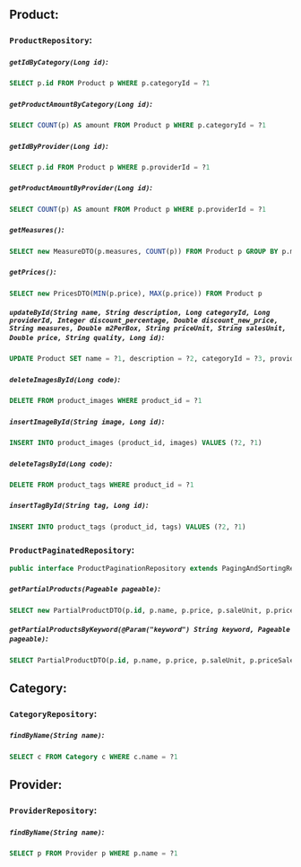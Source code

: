## Product:
### `ProductRepository`:
##### `getIdByCategory(Long id)`:
```sql
SELECT p.id FROM Product p WHERE p.categoryId = ?1
```
##### `getProductAmountByCategory(Long id)`:
```sql
SELECT COUNT(p) AS amount FROM Product p WHERE p.categoryId = ?1
```
##### `getIdByProvider(Long id)`:
```sql
SELECT p.id FROM Product p WHERE p.providerId = ?1
```
##### `getProductAmountByProvider(Long id)`:
```sql
SELECT COUNT(p) AS amount FROM Product p WHERE p.providerId = ?1
```
##### `getMeasures()`:
```sql
SELECT new MeasureDTO(p.measures, COUNT(p)) FROM Product p GROUP BY p.measures ORDER BY COUNT(p) DESC
```
##### `getPrices()`:
```sql
SELECT new PricesDTO(MIN(p.price), MAX(p.price)) FROM Product p
```
##### `updateById(String name, String description, Long categoryId, Long providerId, Integer discount_percentage, Double discount_new_price, String measures, Double m2PerBox, String priceUnit, String salesUnit, Double price, String quality, Long id)`:
```sql
UPDATE Product SET name = ?1, description = ?2, categoryId = ?3, providerId = ?4, discountPercentage = ?5, discountedPrice = ?6, measures = ?7, unitPerBox = ?8, priceSaleUnit = ?9, saleUnit = ?10, price = ?11, quality = ?12 WHERE id = ?13
```
##### `deleteImagesById(Long code)`:
```sql
DELETE FROM product_images WHERE product_id = ?1
```
##### `insertImageById(String image, Long id)`:
```sql
INSERT INTO product_images (product_id, images) VALUES (?2, ?1)
```
##### `deleteTagsById(Long code)`:
```sql
DELETE FROM product_tags WHERE product_id = ?1
```
##### `insertTagById(String tag, Long id)`:
```sql
INSERT INTO product_tags (product_id, tags) VALUES (?2, ?1)
```
### `ProductPaginatedRepository`:
```java
public interface ProductPaginationRepository extends PagingAndSortingRepository<Product, Long>, JpaSpecificationExecutor<Product>
```
##### `getPartialProducts(Pageable pageable)`:
```sql
SELECT new PartialProductDTO(p.id, p.name, p.price, p.saleUnit, p.priceSaleUnit, p.discountPercentage, p.discountedPrice, '') FROM Product p
```
##### `getPartialProductsByKeyword(@Param("keyword") String keyword, Pageable pageable)`:
```sql
SELECT PartialProductDTO(p.id, p.name, p.price, p.saleUnit, p.priceSaleUnit, p.discountPercentage, p.discountedPrice, '') FROM Product p LEFT JOIN Category c ON p.categoryId = c.id LEFT JOIN Provider pr ON p.providerId = pr.id WHERE LOWER(p.name) LIKE LOWER(CONCAT('%', :keyword, '%')) OR LOWER(p.description) LIKE LOWER(CONCAT('%', :keyword, '%')) OR LOWER(c.name) LIKE LOWER(CONCAT('%', :keyword, '%')) OR LOWER(pr.name) LIKE LOWER(CONCAT('%', :keyword, '%')) OR :keyword MEMBER OF p.tags
```
## Category:
### `CategoryRepository`:
##### `findByName(String name)`:
```sql
SELECT c FROM Category c WHERE c.name = ?1
```
## Provider:
### `ProviderRepository`:
##### `findByName(String name)`:
```sql
SELECT p FROM Provider p WHERE p.name = ?1
```